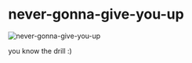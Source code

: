 # never-gonna-give-you-up

![never-gonna-give-you-up](https://repository-images.githubusercontent.com/619974666/eaa6d7e0-059c-4fe8-8de6-5dc86c9c25ab)

you know the drill :)
